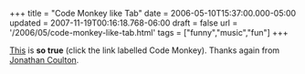+++
title = "Code Monkey like Tab"
date = 2006-05-10T15:37:00.000-05:00
updated = 2007-11-19T00:16:18.768-06:00
draft = false
url = '/2006/05/code-monkey-like-tab.html'
tags = ["funny","music","fun"]
+++

[This](http://www.jonathancoulton.com/2006/04/14/thing-a-week-29-code-monkey/) is **so true** (click the link labelled Code Monkey). Thanks again from [Jonathan Coulton](http://www.jonathancoulton.com/).
